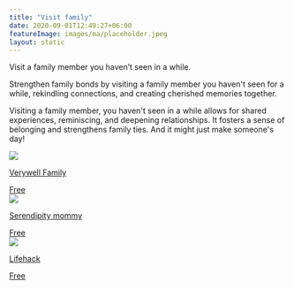 ```yaml
---
title: "Visit family"
date: 2020-09-01T12:49:27+06:00
featureImage: images/ma/placeholder.jpeg
layout: static
---
```


Visit a family member you haven’t seen in a while.

Strengthen family bonds by visiting a family member you haven't seen for a while, rekindling connections, and creating cherished memories together.

Visiting a family member, you haven't seen in a while allows for shared experiences, reminiscing, and deepening relationships. It fosters a sense of belonging and strengthens family ties. And it might just make someone's day!

<a class="ma-link" href="https://www.verywellfamily.com/finding-quality-family-time-616982"><div class="ma-card"><div class="ma-icon"><img src ="/images/icon-check.png"/></div><div class="ma-name"><p>Verywell Family</p></div><div class="ma-paid-text"><span>Free </span></div></div></a><a class="ma-link" href="https://serendipitymommy.com/long-time-no-talk-how-to-talk-to-family-you-havent-seen-in-ages/"><div class="ma-card"><div class="ma-icon"><img src ="/images/icon-check.png"/></div><div class="ma-name"><p>Serendipity mommy</p></div><div class="ma-paid-text"><span>Free </span></div></div></a><a class="ma-link" href="https://www.lifehack.org/808737/spending-time-with-family"><div class="ma-card"><div class="ma-icon"><img src ="/images/icon-check.png"/></div><div class="ma-name"><p>Lifehack</p></div><div class="ma-paid-text"><span>Free</span></div></div></a>  

<br/><br/>






